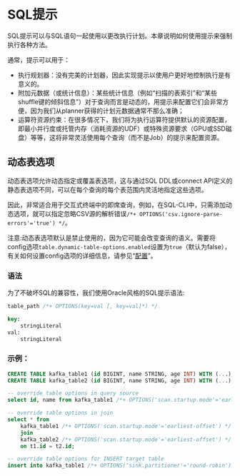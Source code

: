 # SQL提示

SQL提示可以与SQL语句一起使用以更改执行计划。本章说明如何使用提示来强制执行各种方法。

通常，提示可以用于：

* 执行规划器：没有完美的计划器，因此实现提示以使用户更好地控制执行是有意义的。
* 附加元数据（或统计信息）：某些统计信息（例如“扫描的表索引”和“某些shuffle键的倾斜信息”）对于查询而言是动态的，用提示来配置它们会非常方便，因为我们从planner获得的计划元数据通常不那么准确；
* 运算符资源约束：在很多情况下，我们将为执行运算符提供默认的资源配置，即最小并行度或托管内存（消耗资源的UDF）或特殊资源要求（GPU或SSD磁盘）等等，这将非常灵活使用每个查询（而不是Job）的提示来配置资源。

## 动态表选项

动态表选项允许动态指定或覆盖表选项，这与通过SQL DDL或connect API定义的静态表选项不同，可以在每个查询的每个表范围内灵活地指定这些选项。

因此，非常适合用于交互式终端中的即席查询，例如，在SQL-CLI中，只需添加动态选项，就可以指定忽略CSV源的解析错误`/*+ OPTIONS('csv.ignore-parse-errors'='true') */`。

注意:动态表选项默认是禁止使用的，因为它可能会改变查询的语义。需要将config选项`table.dynamic-table-options.enabled`设置为`true`（默认为false），有关如何设置config选项的详细信息，请参见“[配置](https://ci.apache.org/projects/flink/flink-docs-release-1.12/dev/table/config.html)”。

### 语法

为了不破坏SQL的兼容性，我们使用Oracle风格的SQL提示语法:

```sql
table_path /*+ OPTIONS(key=val [, key=val]*) */

key:
    stringLiteral
val:
    stringLiteral
```

### 示例：

```sql
CREATE TABLE kafka_table1 (id BIGINT, name STRING, age INT) WITH (...);
CREATE TABLE kafka_table2 (id BIGINT, name STRING, age INT) WITH (...);

-- override table options in query source
select id, name from kafka_table1 /*+ OPTIONS('scan.startup.mode'='earliest-offset') */;

-- override table options in join
select * from
    kafka_table1 /*+ OPTIONS('scan.startup.mode'='earliest-offset') */ t1
    join
    kafka_table2 /*+ OPTIONS('scan.startup.mode'='earliest-offset') */ t2
    on t1.id = t2.id;

-- override table options for INSERT target table
insert into kafka_table1 /*+ OPTIONS('sink.partitioner'='round-robin') */ select * from kafka_table2;
```

